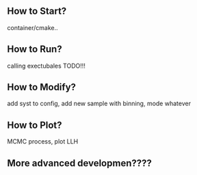 ## How to Start?
container/cmake..
## How to Run?
calling exectubales
TODO!!!

## How to Modify?
add syst to config, add new sample with binning, mode whatever

## How to Plot?
MCMC process, plot LLH

## More advanced developmen????
